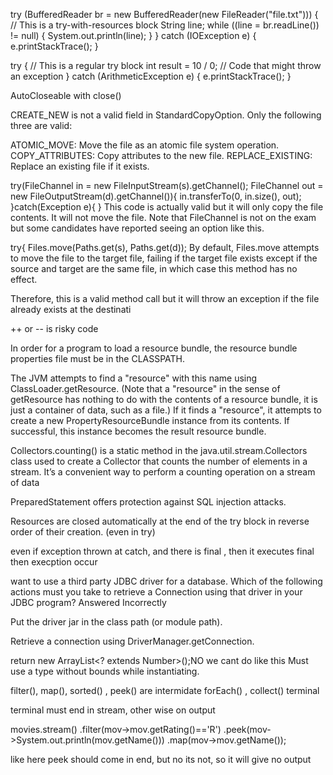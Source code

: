 try (BufferedReader br = new BufferedReader(new FileReader("file.txt"))) { // This is a try-with-resources block
    String line;
    while ((line = br.readLine()) != null) {
        System.out.println(line);
    }
} catch (IOException e) {
    e.printStackTrace();
}




try { // This is a regular try block
    int result = 10 / 0; // Code that might throw an exception
} catch (ArithmeticException e) {
    e.printStackTrace();
}






AutoCloseable with close()



CREATE_NEW is not a valid field in StandardCopyOption. Only the following three are valid:

ATOMIC_MOVE: Move the file as an atomic file system operation.
COPY_ATTRIBUTES: Copy attributes to the new file.
REPLACE_EXISTING: Replace an existing file if it exists.













try(FileChannel in = new FileInputStream(s).getChannel();
     FileChannel out = new FileOutputStream(d).getChannel()){
       in.transferTo(0, in.size(), out);
}catch(Exception e){
}
This code is actually valid but it will only copy the file contents. It will not move the file.
Note that FileChannel is not on the exam but some candidates have reported seeing an option like this.



try{
      Files.move(Paths.get(s), Paths.get(d));
By default, Files.move attempts to move the file to the target file, failing if the target file exists except if the source and target are the same file, in which case this method has no effect.

Therefore, this is a valid method call but it will throw an exception if the file already exists at the destinati





++ or -- is risky code



In order for a program to load a resource bundle, the resource bundle properties file must be in the CLASSPATH.

The JVM attempts to find a "resource" with this name using ClassLoader.getResource. (Note that a "resource" in the sense of getResource has nothing to do with the contents of a resource bundle, it is just a container of data, such as a file.) If it finds a "resource", it attempts to create a new PropertyResourceBundle instance from its contents. If successful, this instance becomes the result resource bundle. 



Collectors.counting() is a static method in the java.util.stream.Collectors class used to create a Collector that counts the number of elements in a stream. It’s a convenient way to perform a counting operation on a stream of data



PreparedStatement offers protection against SQL injection attacks.




Resources are closed automatically at the end of the try block in reverse order of their creation. (even in try)




even if exception thrown at catch, and there is final , then it executes final then execption occur    



want to use a third party JDBC driver for a database. Which of the following actions must you take to retrieve a Connection using that driver in your JDBC program?
Answered Incorrectly
	
Put the driver jar in the class path (or module path).

Retrieve a connection using DriverManager.getConnection.



return new ArrayList<? extends Number>();NO we cant do like this
Must use a type without bounds while instantiating.




filter(), map(),  sorted() , peek() are intermidate
forEach() , collect() terminal

terminal must end in stream, other wise on output

 movies.stream()
                .filter(mov->mov.getRating()=='R')
                .peek(mov->System.out.println(mov.getName()))
                .map(mov->mov.getName());


like here peek should come in end,  but no its not, so it will give no output



